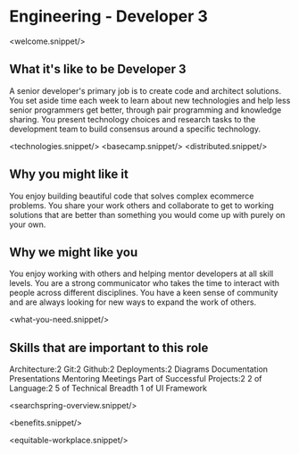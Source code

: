 # Engineering - Developer 3
<welcome.snippet/>

## What it's like to be Developer 3
A senior developer's primary job is to create code and architect solutions.  
You set aside time each week to learn about new technologies and help less senior programmers get better, through pair programming and knowledge sharing.
You present technology choices and research tasks to the development team to build consensus around a specific technology.

<technologies.snippet/>
<basecamp.snippet/>
<distributed.snippet/>

## Why you might like it
You enjoy building beautiful code that solves complex ecommerce problems.  You share your work others and collaborate to get to working solutions that are
better than something you would come up with purely on your own.

## Why we might like you
You enjoy working with others and helping mentor developers at all skill levels.  You are a strong communicator who takes the time to interact with people across different disciplines. You have a keen sense of community and are always looking for new ways to expand the work of others.

<what-you-need.snippet/>

## Skills that are important to this role

<skills>
Architecture:2
Git:2
Github:2 
Deployments:2
Diagrams 
Documentation 
Presentations 
Mentoring 
Meetings
Part of Successful Projects:2
2 of Language:2
5 of Technical Breadth
1 of UI Framework
</skills>

<inherit doc="engineering-developer.md"/>

<searchspring-overview.snippet/>

<benefits.snippet/>

<equitable-workplace.snippet/>
